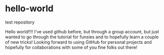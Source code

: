 # hello-world
test repository

Hello world!!!! I've used github before, but through a group account, but just wanted to go through the
tutorial for funsies and to hopefully learn a couple of new tricks! Looking forward to using GitHub for personal projects and hopefully for collaborations with some of you fine folks out there!
